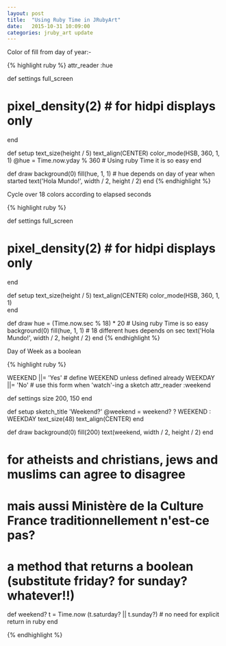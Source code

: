 ```yaml
---
layout: post
title:  "Using Ruby Time in JRubyArt"
date:   2015-10-31 10:09:00
categories: jruby_art update
---
```


Color of fill from day of year:-

{% highlight ruby %}
attr_reader :hue

def settings
  full_screen
  # pixel_density(2) # for hidpi displays only
end

def setup
  text_size(height / 5)
  text_align(CENTER)
  color_mode(HSB, 360, 1, 1)
  @hue = Time.now.yday % 360 # Using ruby Time it is so easy
end

def draw
  background(0)
  fill(hue, 1, 1) # hue depends on day of year when started
  text('Hola Mundo!', width / 2, height / 2)
end
{% endhighlight %}

Cycle over 18 colors according to elapsed seconds

{% highlight ruby %}

def settings
  full_screen
  # pixel_density(2) # for hidpi displays only
end

def setup
  text_size(height / 5)
  text_align(CENTER)
  color_mode(HSB, 360, 1, 1)  
end

def draw
  hue = (Time.now.sec % 18) * 20 # Using ruby Time is so easy
  background(0)
  fill(hue, 1, 1) # 18 different hues depends on sec
  text('Hola Mundo!', width / 2, height / 2)
end
{% endhighlight %}

Day of Week as a boolean

{% highlight ruby %}

WEEKEND ||= 'Yes' # define WEEKEND unless defined already
WEEKDAY ||= 'No'  # use this form when 'watch'-ing a sketch
attr_reader :weekend

def settings
  size 200, 150
end

def setup
  sketch_title 'Weekend?'
  @weekend = weekend? ? WEEKEND : WEEKDAY
  text_size(48)
  text_align(CENTER)
end

def draw
  background(0)
  fill(200)
  text(weekend, width / 2, height / 2)
end

# for atheists and christians, jews and muslims can agree to disagree
# mais aussi Ministère de la Culture France traditionnellement n'est-ce pas?
# a method that returns a boolean (substitute friday? for sunday? whatever!!)
def weekend?
  t = Time.now
  (t.saturday? || t.sunday?) # no need for explicit return in ruby
end

{% endhighlight %}
